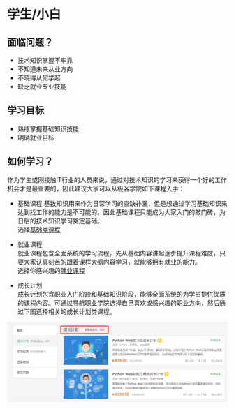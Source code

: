 # 学生/小白

## 面临问题？
  - 技术知识掌握不牢靠
  - 不知道未来从业方向
  - 不晓得从何学起
  - 缺乏就业专业技能

## 学习目标

  - 熟练掌握基础知识技能<br>  
  - 明确就业目标<br>  

## 如何学习？
作为学生或刚接触IT行业的人员来说，通过对技术知识的学习来获得一个好的工作机会才是最重要的，因此建议大家可以从极客学院如下课程入手：

  - 基础课程
    基数知识用来作为日常学习的查缺补漏，但是想通过学习基础知识来达到找工作的能力是不可能的。因此基础课程只能成为大家入门的敲门砖，为日后的技术知识学习奠定基础。<br>
    选择[基础类课程](http://www.jikexueyuan.com/course/)
  
  - 就业课程<br>
    就业课程包含全面系统的学习流程，先从基础内容讲起逐步提升课程难度，只要大家认真刻苦的跟着课程大纲内容学习，就能够拥有就业的能力。<br>
 选择你感兴趣的[就业课程](http://jiuye.jikexueyuan.com/)
  
  - 成长计划<br>
    成长计划包含职业入门阶段和基础知识阶段，能够全面系统的为学员提供优质的课程内容。可通过导航职业学院选择自己喜欢或感兴趣的职业方向，然后通过下图选择相关的成长计划类课程。

![](/images/zhiye_jihua.png)

